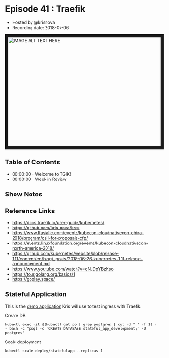 # Episode 41 : Traefik

- Hosted by @krisnova
- Recording date: 2018-07-06

<!--- Thumbnailed embed of the video, n8Xo_ghCIOSY is the video id from the youtube url
Note the 0.jpg for the thumbnail --->

<a href="http://www.youtube.com/watch?feature=player_embedded&v=NObVcDG3ADM
" target="_blank"><img src="http://img.youtube.com/vi/NObVcDG3ADM/0.jpg"
alt="IMAGE ALT TEXT HERE" width="640" height="360" border="10" /></a>

## Table of Contents

- 00:00:00 - Welcome to TGIK!
- 00:00:00 - Week in Review

## Show Notes


## Reference Links

 - https://docs.traefik.io/user-guide/kubernetes/
 - https://github.com/kris-nova/krex
 - https://www.lfasiallc.com/events/kubecon-cloudnativecon-china-2018/program/call-for-proposals-cfp/
 - https://events.linuxfoundation.org/events/kubecon-cloudnativecon-north-america-2018/
 - https://github.com/kubernetes/website/blob/release-1.11/content/en/blog/_posts/2018-06-26-kubernetes-1.11-release-announcement.md
 - https://www.youtube.com/watch?v=cN_DpYBzKso
 - https://tour.golang.org/basics/1
 - https://goplay.space/

## Stateful Application

This is the [demo application](https://github.com/kris-nova/stateful_app) Kris will use to test ingress with Traefik.

Create DB

```
kubectl exec -it $(kubectl get po | grep postgres | cut -d " " -f 1) -- bash -c "psql -c 'CREATE DATABASE stateful_app_development;' -U postgres"
```

Scale deployment
```
kubectl scale deploy/statefulapp --replicas 1
```
